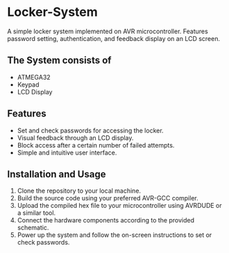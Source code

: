 # Locker-System
A simple locker system implemented on AVR microcontroller. Features password setting, authentication, and feedback display on an LCD screen.
## The System consists of 
- ATMEGA32
- Keypad
- LCD Display
## Features
- Set and check passwords for accessing the locker.
- Visual feedback through an LCD display.
- Block access after a certain number of failed attempts.
- Simple and intuitive user interface.
## Installation and Usage
1. Clone the repository to your local machine.
2. Build the source code using your preferred AVR-GCC compiler.
3. Upload the compiled hex file to your microcontroller using AVRDUDE or a similar tool.
4. Connect the hardware components according to the provided schematic.
5. Power up the system and follow the on-screen instructions to set or check passwords.

